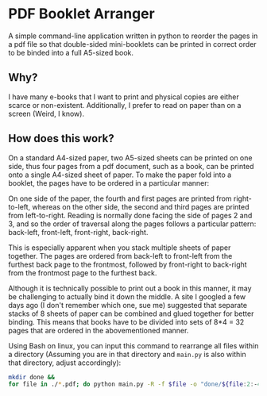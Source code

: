 # PDF Booklet Arranger
A simple command-line application written in python to reorder the pages in a pdf file so that double-sided mini-booklets can be printed in correct order to be binded into a full A5-sized book.

## Why?
I have many e-books that I want to print and physical copies are either scarce or non-existent. Additionally, I prefer to read on paper than on a screen (Weird, I know).

## How does this work?
On a standard A4-sized paper, two A5-sized sheets can be printed on one side, thus four pages from a pdf document, such as a book, can be printed onto a single A4-sized sheet of paper. To make the paper fold into a booklet, the pages have to be ordered in a particular manner:
<mockup1>
<mockup2>
  
On one side of the paper, the fourth and first pages are printed from right-to-left, whereas on the other side, the second and third pages are printed from left-to-right. Reading is normally done facing the side of pages 2 and 3, and so the order of traversal along the pages follows a particular pattern: back-left, front-left, front-right, back-right.

This is especially apparent when you stack multiple sheets of paper together.
<mockup3>
The pages are ordered from back-left to front-left from the furthest back page to the frontmost, followed by front-right to back-right from the frontmost page to the furthest back.
  
Although it is technically possible to print out a book in this manner, it may be challenging to actually bind it down the middle. A site I googled a few days ago (I don't remember which one, sue me) suggested that separate stacks of 8 sheets of paper can be combined and glued together for better binding. This means that books have to be divided into sets of 8*4 = 32 pages that are ordered in the abovementioned manner.

Using Bash on linux, you can input this command to rearrange all files within a directory (Assuming you are in that directory and `main.py` is also within that directory, adjust accordingly):
```bash
mkdir done &&
for file in ./*.pdf; do python main.py -R -f $file -o "done/${file:2:-4}"; done
```
